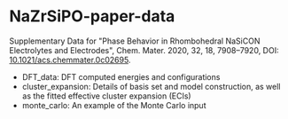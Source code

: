 # NaZrSiPO-paper-data
Supplementary Data for "Phase Behavior in Rhombohedral NaSiCON Electrolytes and Electrodes", Chem. Mater. 2020, 32, 18, 7908–7920, DOI: [10.1021/acs.chemmater.0c02695](https://doi.org/10.1021/acs.chemmater.0c02695).
- DFT_data: DFT computed energies and configurations
- cluster_expansion: Details of basis set and model construction, as well as the fitted effective cluster expansion (ECIs)
- monte_carlo: An example of the Monte Carlo input
